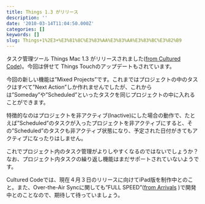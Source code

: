 ```yaml
---
title: Things 1.3 がリリース
description: ''
date: '2010-03-14T11:04:50.000Z'
categories: []
keywords: []
slug: Things+1%2E3+%E3%81%8C%E3%83%AA%E3%83%AA%E3%83%BC%E3%82%B9
---
```

タスク管理ツール Things Mac 1.3 がリリースされました([from Cultured Code](http://culturedcode.com/things/blog/2010/03/things-1-3-brings-support-for-mixed-projects.html))。今回は併せて Things Touchのアップデートもされています。

今回の新しい機能は”Mixed Projects”です。これまではプロジェクトの中のタスクはすべて”Next Action”しか作れませんでしたが、これからは”Someday”や”Scheduled”といったタスクを同じプロジェクトの中に入れることができます。

特徴的なのはプロジェクトを非アクティブ(Inactive)にした場合の動作で、たとえば”Scheduled”のタスクが入ったプロジェクトを非アクティブにすると、その”Scheduled”のタスクも非アクティブ状態になり、予定された日付がきてもアクティブになったりはしません。

これでプロジェクト内のタスク管理がよりしやすくなるのではないでしょうか？なお、プロジェクト内タスクの繰り返し機能はまだサポートされていないようです。

Cultured Codeでは、現在４月３日のリリースに向けてiPad版を制作中とのこと。また、Over-the-Air Syncに関しても”FULL SPEED”([from Arrivals](http://culturedcode.com/status/) )で開発中とのことなので、期待して待っていましょう。